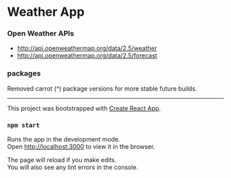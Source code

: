 # Weather App

### Open Weather APIs
- http://api.openweathermap.org/data/2.5/weather
- http://api.openweathermap.org/data/2.5/forecast

### packages
Removed carrot (^) package versions for more stable future builds.

---

This project was bootstrapped with [Create React App](https://github.com/facebook/create-react-app).

### `npm start`

Runs the app in the development mode.\
Open [http://localhost:3000](http://localhost:3000) to view it in the browser.

The page will reload if you make edits.\
You will also see any lint errors in the console.